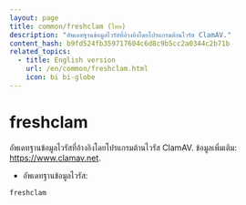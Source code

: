 ```yaml
---
layout: page
title: common/freshclam (ไทย)
description: "อัพเดทฐานข้อมูลไวรัสที่อ้างอิงโดยโปรแกรมต้านไวรัส ClamAV."
content_hash: b9fd524fb359717604c6d8c9b5cc2a0344c2b71b
related_topics:
  - title: English version
    url: /en/common/freshclam.html
    icon: bi bi-globe
---
```

# freshclam

อัพเดทฐานข้อมูลไวรัสที่อ้างอิงโดยโปรแกรมต้านไวรัส ClamAV.
ข้อมูลเพิ่มเติม: <https://www.clamav.net>.

- อัพเดทฐานข้อมูลไวรัส:

`freshclam`

